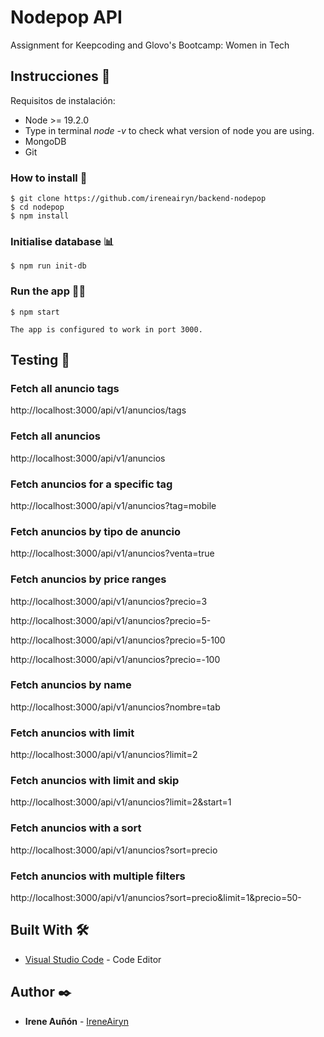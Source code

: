 # Nodepop API

Assignment for Keepcoding and Glovo's Bootcamp: Women in Tech

## Instrucciones 📖

Requisitos de instalación:

- Node >= 19.2.0
- Type in terminal _node -v_ to check what version of node you are using.
- MongoDB
- Git

### How to install 💾

    $ git clone https://github.com/ireneairyn/backend-nodepop
    $ cd nodepop
    $ npm install

### Initialise database 📊

    $ npm run init-db

### Run the app 🏃‍♀️

    $ npm start

    The app is configured to work in port 3000.

## Testing 🧪

### Fetch all anuncio tags

http://localhost:3000/api/v1/anuncios/tags

### Fetch all anuncios

http://localhost:3000/api/v1/anuncios

### Fetch anuncios for a specific tag

http://localhost:3000/api/v1/anuncios?tag=mobile

### Fetch anuncios by tipo de anuncio

http://localhost:3000/api/v1/anuncios?venta=true

### Fetch anuncios by price ranges

http://localhost:3000/api/v1/anuncios?precio=3

http://localhost:3000/api/v1/anuncios?precio=5-

http://localhost:3000/api/v1/anuncios?precio=5-100

http://localhost:3000/api/v1/anuncios?precio=-100

### Fetch anuncios by name

http://localhost:3000/api/v1/anuncios?nombre=tab

### Fetch anuncios with limit

http://localhost:3000/api/v1/anuncios?limit=2

### Fetch anuncios with limit and skip

http://localhost:3000/api/v1/anuncios?limit=2&start=1

### Fetch anuncios with a sort

http://localhost:3000/api/v1/anuncios?sort=precio

### Fetch anuncios with multiple filters

http://localhost:3000/api/v1/anuncios?sort=precio&limit=1&precio=50-

## Built With 🛠️

- [Visual Studio Code](https://code.visualstudio.com/) - Code Editor

## Author ✒️

- **Irene Auñón** - [IreneAiryn](https://github.com/IreneAiryn)
